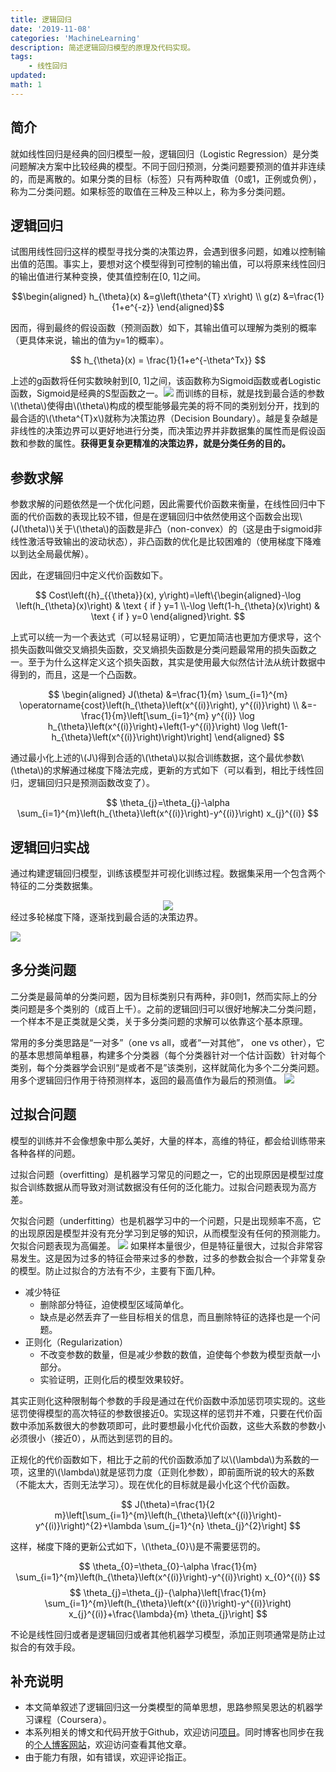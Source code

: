 ```yaml
---
title: 逻辑回归
date: '2019-11-08'
categories: 'MachineLearning'
description: 简述逻辑回归模型的原理及代码实现。
tags: 
    - 线性回归
updated: 
math: 1
---
```


## 简介
就如线性回归是经典的回归模型一般，逻辑回归（Logistic Regression）是分类问题解决方案中比较经典的模型。不同于回归预测，分类问题要预测的值并非连续的，而是离散的。如果分类的目标（标签）只有两种取值（0或1，正例或负例），称为二分类问题。如果标签的取值在三种及三种以上，称为多分类问题。


## 逻辑回归
试图用线性回归这样的模型寻找分类的决策边界，会遇到很多问题，如难以控制输出值的范围。事实上，要想对这个模型得到可控制的输出值，可以将原来线性回归的输出值进行某种变换，使其值控制在[0, 1]之间。

$$\begin{aligned} h_{\theta}(x) &=g\left(\theta^{T} x\right) \\ g(z) &=\frac{1}{1+e^{-z}} \end{aligned}$$


因而，得到最终的假设函数（预测函数）如下，其输出值可以理解为类别的概率（更具体来说，输出的值为y=1的概率）。

$$
h_{\theta}(x) = \frac{1}{1+e^{-\theta^Tx}}
$$

上述的g函数将任何实数映射到[0, 1]之间，该函数称为Sigmoid函数或者Logistic函数，Sigmoid是经典的S型函数之一。![](/asset/2019-11-08/sigmoid.png)
而训练的目标，就是找到最合适的参数\\(\theta\\)使得由\\(\theta\\)构成的模型能够最完美的将不同的类别划分开，找到的最合适的\\(\theta^{T}x\\)就称为决策边界（Decision Boundary）。越是复杂越是非线性的决策边界可以更好地进行分类，而决策边界并非数据集的属性而是假设函数和参数的属性。**获得更复杂更精准的决策边界，就是分类任务的目的。**


## 参数求解
参数求解的问题依然是一个优化问题，因此需要代价函数来衡量，在线性回归中下面的代价函数的表现比较不错，但是在逻辑回归中依然使用这个函数会出现\\(J(\theta)\\)关于\\(\theta\\)的函数是非凸（non-convex）的（这是由于sigmoid非线性激活导致输出的波动状态），非凸函数的优化是比较困难的（使用梯度下降难以到达全局最优解）。

因此，在逻辑回归中定义代价函数如下。

$$
Cost\left({h}_{{\theta}}(x), y\right)=\left\{\begin{aligned}-\log \left(h_{\theta}(x)\right) & \text { if } y=1 \\-\log \left(1-h_{\theta}(x)\right) & \text { if } y=0 \end{aligned}\right.
$$

上式可以统一为一个表达式（可以轻易证明），它更加简洁也更加方便求导，这个损失函数叫做交叉熵损失函数，交叉熵损失函数是分类问题最常用的损失函数之一。至于为什么这样定义这个损失函数，其实是使用最大似然估计法从统计数据中得到的，而且，这是一个凸函数。

$$
\begin{aligned} J(\theta) &=\frac{1}{m} \sum_{i=1}^{m} \operatorname{cost}\left(h_{\theta}\left(x^{(i)}\right), y^{(i)}\right) \\ &=-\frac{1}{m}\left[\sum_{i=1}^{m} y^{(i)} \log h_{\theta}\left(x^{(i)}\right)+\left(1-y^{(i)}\right) \log \left(1-h_{\theta}\left(x^{(i)}\right)\right)\right] \end{aligned}
$$

通过最小化上述的\\(J\\)得到合适的\\(\theta\\)以拟合训练数据，这个最优参数\\(\theta\\)的求解通过梯度下降法完成，更新的方式如下（可以看到，相比于线性回归，逻辑回归只是预测函数改变了）。

$$
\theta_{j}=\theta_{j}-\alpha \sum_{i=1}^{m}\left(h_{\theta}\left(x^{(i)}\right)-y^{(i)}\right) x_{j}^{(i)}
$$

## 逻辑回归实战
通过构建逻辑回归模型，训练该模型并可视化训练过程。数据集采用一个包含两个特征的二分类数据集。

<div align="center"> <img src ="/asset/2019-11-08/data.png"/></div>
经过多轮梯度下降，逐渐找到最合适的决策边界。

![](/asset/2019-11-08/rst.gif)


## 多分类问题
二分类是最简单的分类问题，因为目标类别只有两种，非0则1，然而实际上的分类问题是多个类别的（成百上千）。之前的逻辑回归可以很好地解决二分类问题，一个样本不是正类就是父类，关于多分类问题的求解可以依靠这个基本原理。

常用的多分类思路是“一对多”（one vs all，或者“一对其他”， one vs other），它的基本思想简单粗暴，构建多个分类器（每个分类器针对一个估计函数）针对每个类别，每个分类器学会识别“是或者不是”该类别，这样就简化为多个二分类问题。用多个逻辑回归作用于待预测样本，返回的最高值作为最后的预测值。
![](/asset/2019-11-08/onevsall.jpeg)


## 过拟合问题
模型的训练并不会像想象中那么美好，大量的样本，高维的特征，都会给训练带来各种各样的问题。

过拟合问题（overfitting）是机器学习常见的问题之一，它的出现原因是模型过度拟合训练数据从而导致对测试数据没有任何的泛化能力。过拟合问题表现为高方差。

欠拟合问题（underfitting）也是机器学习中的一个问题，只是出现频率不高，它的出现原因是模型并没有充分学习到足够的知识，从而模型没有任何的预测能力。欠拟合问题表现为高偏差。
![](/asset/2019-11-08/overfit.png)
如果样本量很少，但是特征量很大，过拟合非常容易发生。这是因为过多的特征会带来过多的参数，过多的参数会拟合一个非常复杂的模型。防止过拟合的方法有不少，主要有下面几种。
- 减少特征
  - 删除部分特征，迫使模型区域简单化。
  - 缺点是必然丢弃了一些目标相关的信息，而且删除特征的选择也是一个问题。
- 正则化（Regularization）
  - 不改变参数的数量，但是减少参数的数值，迫使每个参数为模型贡献一小部分。
  - 实验证明，正则化后的模型效果较好。

其实正则化这种限制每个参数的手段是通过在代价函数中添加惩罚项实现的。这些惩罚使得模型的高次特征的参数很接近0。实现这样的惩罚并不难，只要在代价函数中添加系数很大的参数项即可，此时要想最小化代价函数，这些大系数的参数小必须很小（接近0），从而达到惩罚的目的。

正规化的代价函数如下，相比于之前的代价函数添加了以\\(\lambda\\)为系数的一项，这里的\\(\lambda\\)就是惩罚力度（正则化参数），即前面所说的较大的系数（不能太大，否则无法学习）。现在优化的目标就是最小化这个代价函数。

$$
J(\theta)=\frac{1}{2 m}\left[\sum_{i=1}^{m}\left(h_{\theta}\left(x^{(i)}\right)-y^{(i)}\right)^{2}+\lambda \sum_{j=1}^{n} \theta_{j}^{2}\right]
$$

这样，梯度下降的更新公式如下，\\(\theta_{0}\\)是不需要惩罚的。

$$
\theta_{0}=\theta_{0}-\alpha \frac{1}{m} \sum_{i=1}^{m}\left(h_{\theta}\left(x^{(i)}\right)-y^{(i)}\right) x_{0}^{(i)}
$$
$$
\theta_{j}=\theta_{j}-{\alpha}\left[\frac{1}{m} \sum_{i=1}^{m}\left(h_{\theta}\left(x^{(i)}\right)-y^{(i)}\right) x_{j}^{(i)}+\frac{\lambda}{m} \theta_{j}\right]
$$

不论是线性回归或者是逻辑回归或者其他机器学习模型，添加正则项通常是防止过拟合的有效手段。


## 补充说明
- 本文简单叙述了逻辑回归这一分类模型的简单思想，思路参照吴恩达的机器学习课程（Coursera）。
- 本系列相关的博文和代码开放于Github，欢迎访问[项目](https://github.com/luanshiyinyang/ML)。同时博客也同步在我的[个人博客网站](https://luanshiyinyang.github.io)，欢迎访问查看其他文章。
- 由于能力有限，如有错误，欢迎评论指正。